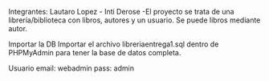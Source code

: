 Integrantes: Lautaro Lopez - Inti Derose
-El proyecto se trata de una librería/biblioteca con libros, autores y un usuario. Se puede libros mediante autor.

Importar la DB
Importar el archivo libreriaentrega1.sql dentro de PHPMyAdmin para tener la base de datos completa.

Usuario
email: webadmin
pass: admin
